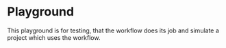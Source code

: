 # Playground

This playground is for testing, that the workflow does its job and simulate 
a project which uses the workflow.
